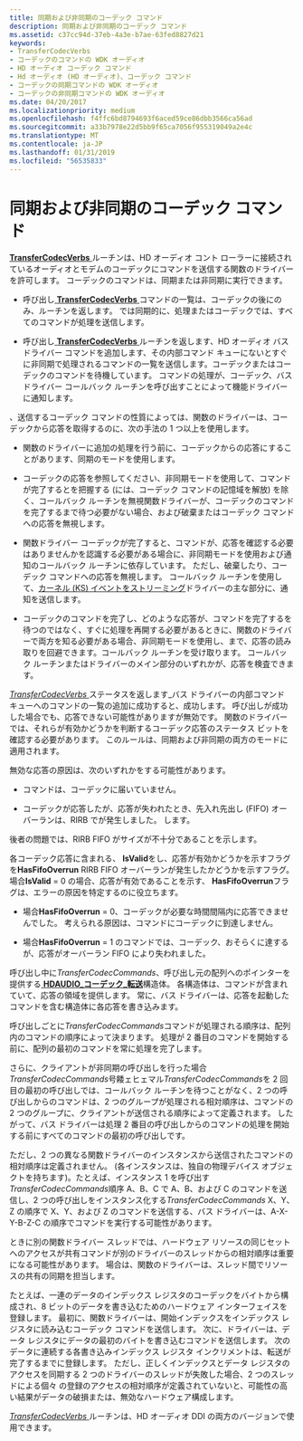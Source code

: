 ```yaml
---
title: 同期および非同期のコーデック コマンド
description: 同期および非同期のコーデック コマンド
ms.assetid: c37cc94d-37eb-4a3e-b7ae-63fed8827d21
keywords:
- TransferCodecVerbs
- コーデックのコマンドの WDK オーディオ
- HD オーディオ コーデック コマンド
- Hd オーディオ (HD オーディオ)、コーデック コマンド
- コーデックの同期コマンドの WDK オーディオ
- コーデックの非同期コマンドの WDK オーディオ
ms.date: 04/20/2017
ms.localizationpriority: medium
ms.openlocfilehash: f4ffc6bd8794693f6aced59ce86dbb3566ca56ad
ms.sourcegitcommit: a33b7978e22d5bb9f65ca7056f955319049a2e4c
ms.translationtype: MT
ms.contentlocale: ja-JP
ms.lasthandoff: 01/31/2019
ms.locfileid: "56535833"
---
```

# <a name="synchronous-and-asynchronous-codec-commands"></a>同期および非同期のコーデック コマンド


[ **TransferCodecVerbs** ](https://msdn.microsoft.com/library/windows/hardware/ff538596)ルーチンは、HD オーディオ コント ローラーに接続されているオーディオとモデムのコーデックにコマンドを送信する関数のドライバーを許可します。 コーデックのコマンドは、同期または非同期に実行できます。

-   呼び出し[ **TransferCodecVerbs** ](https://msdn.microsoft.com/library/windows/hardware/ff538596)コマンドの一覧は、コーデックの後にのみ、ルーチンを返します。 では同期的に、処理またはコーデックでは、すべてのコマンドが処理を送信します。

-   呼び出し[ **TransferCodecVerbs** ](https://msdn.microsoft.com/library/windows/hardware/ff538596)ルーチンを返します、HD オーディオ バス ドライバー コマンドを追加します、その内部コマンド キューにないとすぐに非同期で処理されるコマンドの一覧を送信します。コーデックまたはコーデックのコマンドを待機しています。 コマンドの処理が、コーデック、バス ドライバー コールバック ルーチンを呼び出すことによって機能ドライバーに通知します。

、送信するコーデック コマンドの性質によっては、関数のドライバーは、コーデックから応答を取得するのに、次の手法の 1 つ以上を使用します。

-   関数のドライバーに追加の処理を行う前に、コーデックからの応答にすることがあります、同期のモードを使用します。

-   コーデックの応答を参照してください、非同期モードを使用して、コマンドが完了するとを把握する (には、コーデック コマンドの記憶域を解放) を除く、コールバック ルーチンを無視関数ドライバーが、コーデックのコマンドを完了するまで待つ必要がない場合、および破棄またはコーデック コマンドへの応答を無視します。

-   関数ドライバー コーデックが完了すると、コマンドが、応答を確認する必要はありませんかを認識する必要がある場合に、非同期モードを使用および通知のコールバック ルーチンに依存しています。 ただし、破棄したり、コーデック コマンドへの応答を無視します。 コールバック ルーチンを使用して、[カーネル (KS) イベントをストリーミング](https://msdn.microsoft.com/library/windows/hardware/ff567643)ドライバーの主な部分に、通知を送信します。

-   コーデックのコマンドを完了し、どのような応答が、コマンドを完了するを待つのではなく、すぐに処理を再開する必要があるときに、関数のドライバーで両方を知る必要がある場合、非同期モードを使用し、まで、応答の読み取りを回避できます。コールバック ルーチンを受け取ります。 コールバック ルーチンまたはドライバーのメイン部分のいずれかが、応答を検査できます。

[*TransferCodecVerbs* ](https://msdn.microsoft.com/library/windows/hardware/ff538596)ステータスを返します\_バス ドライバーの内部コマンド キューへのコマンドの一覧の追加に成功すると、成功します。 呼び出しが成功した場合でも、応答できない可能性がありますが無効です。 関数のドライバーでは、それらが有効かどうかを判断するコーデック応答のステータス ビットを確認する必要があります。 このルールは、同期および非同期の両方のモードに適用されます。

無効な応答の原因は、次のいずれかをする可能性があります。

-   コマンドは、コーデックに届いていません。

-   コーデックが応答したが、応答が失われたとき、先入れ先出し (FIFO) オーバーランは、RIRB でが発生しました。 します。

後者の問題では、RIRB FIFO がサイズが不十分であることを示します。

各コーデック応答に含まれる、 **IsValid**をし、応答が有効かどうかを示すフラグを**HasFifoOverrun** RIRB FIFO オーバーランが発生したかどうかを示すフラグ。 場合**IsValid** = 0 の場合、応答が有効であることを示す、 **HasFifoOverrun**フラグは、エラーの原因を特定するのに役立ちます。

-   場合**HasFifoOverrun** = 0、コーデックが必要な時間間隔内に応答できませんでした。 考えられる原因は、コマンドにコーデックに到達しません。

-   場合**HasFifoOverrun** = 1 のコマンドでは、コーデック、おそらくに達するが、応答がオーバーラン FIFO により失われました。

呼び出し中に*TransferCodecCommands*、呼び出し元の配列へのポインターを提供する[ **HDAUDIO\_コーデック\_転送**](https://msdn.microsoft.com/library/windows/hardware/ff536424)構造体。 各構造体は、コマンドが含まれていて、応答の領域を提供します。 常に、バス ドライバーは、応答を起動したコマンドを含む構造体に各応答を書き込みます。

呼び出しごとに*TransferCodecCommands*コマンドが処理される順序は、配列内のコマンドの順序によって決まります。 処理が 2 番目のコマンドを開始する前に、配列の最初のコマンドを常に処理を完了します。

さらに、クライアントが非同期の呼び出しを行った場合*TransferCodecCommands*号餧ェヒェマル*TransferCodecCommands*を 2 回目の最初の呼び出しでは、コールバック ルーチンを待つことがなく、2 つの呼び出しからのコマンドは、2 つのグループが処理される相対順序は、コマンドの 2 つのグループに、クライアントが送信される順序によって定義されます。 したがって、バス ドライバーは処理 2 番目の呼び出しからのコマンドの処理を開始する前にすべてのコマンドの最初の呼び出しです。

ただし、2 つの異なる関数ドライバーのインスタンスから送信されたコマンドの相対順序は定義されません。 (各インスタンスは、独自の物理デバイス オブジェクトを持ちます)。たとえば、インスタンス 1 を呼び出す*TransferCodecCommands*順序 A、B、C で A、B、および C のコマンドを送信し、2 つの呼び出しをインスタンス化する*TransferCodecCommands* X、Y、Z の順序で X、Y、および Z のコマンドを送信する、バス ドライバーは、A-X-Y-B-Z-C の順序でコマンドを実行する可能性があります。

ときに別の関数ドライバー スレッドでは、ハードウェア リソースの同じセットへのアクセスが共有コマンドが別のドライバーのスレッドからの相対順序は重要になる可能性があります。 場合は、関数のドライバーは、スレッド間でリソースの共有の同期を担当します。

たとえば、一連のデータのインデックス レジスタのコーデックをバイトから構成され、8 ビットのデータを書き込むためのハードウェア インターフェイスを登録します。 最初に、関数ドライバーは、開始インデックスをインデックス レジスタに読み込むコーデック コマンドを送信します。 次に、ドライバーは、データ レジスタにデータの最初のバイトを書き込むコマンドを送信します。 次のデータに連続する各書き込みインデックス レジスタ インクリメントは、転送が完了するまでに登録します。 ただし、正しくインデックスとデータ レジスタのアクセスを同期する 2 つのドライバーのスレッドが失敗した場合、2 つのスレッドによる個々 の登録のアクセスの相対順序が定義されていないと、可能性の高い結果がデータの破損または、無効なハードウェア構成します。

[ *TransferCodecVerbs* ](https://msdn.microsoft.com/library/windows/hardware/ff538596)ルーチンは、HD オーディオ DDI の両方のバージョンで使用できます。

 

 




